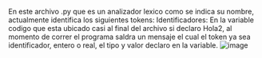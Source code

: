 En este archivo .py que es un analizador lexico como se indica su nombre, actualmente identifica los siguientes tokens:
Identificadores:
En la variable codigo que esta ubicado casi al final del archivo si declaro Hola2, al momento de correr el programa saldra un mensaje el cual el token ya sea identificador, entero o real, el tipo y valor declaro en la variable. 
![image](https://github.com/JosGpe/Compiladores/assets/100324579/753125e6-408d-4add-bdf6-6c44b48f1389)
